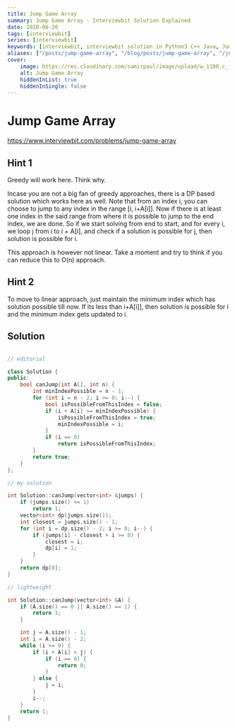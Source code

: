 ```yaml
---
title: Jump Game Array
summary: Jump Game Array - Interviewbit Solution Explained
date: 2020-06-20
tags: [interviewbit]
series: [interviewbit]
keywords: [interviewbit, interviewbit solution in Python3 C++ Java, Jump Game Array solution]
aliases: ["/posts/jump-game-array", "/blog/posts/jump-game-array", "/jump-game-array"]
cover:
    image: https://res.cloudinary.com/samirpaul/image/upload/w_1100,c_fit,co_rgb:FFFFFF,l_text:Arial_70_bold:Jump Game Array - Solution Explained/problem-solving.webp
    alt: Jump Game Array
    hiddenInList: true
    hiddenInSingle: false
---
```


# Jump Game Array

https://www.interviewbit.com/problems/jump-game-array



## Hint 1

Greedy will work here. Think why.

Incase you are not a big fan of greedy approaches, there is a DP based solution which works here as well. 
Note that from an index i, you can choose to jump to any index in the range [i, i+A[i]]. Now if there is at least one index in the said range from where it is possible to jump to the end index, we are done. So if we start solving from end to start, and for every i, we loop j from i to i + A[i], and check if a solution is possible for j, then solution is possible for i.

This approach is however not linear. Take a moment and try to think if you can reduce this to O(n) approach.

## Hint 2

To move to linear approach, just maintain the minimum index which has solution possible till now. If its less than i+A[i]], then solution is possible for i and the minimum index gets updated to i.

## Solution

```cpp

// editorial

class Solution {
public:
    bool canJump(int A[], int n) {
        int minIndexPossible = n - 1;
        for (int i = n - 2; i >= 0; i--) {
            bool isPossibleFromThisIndex = false;
            if (i + A[i] >= minIndexPossible) {
                isPossibleFromThisIndex = true;
                minIndexPossible = i;
            }
            if (i == 0)
                return isPossibleFromThisIndex;
        }
        return true;
    }
};

// my solution

int Solution::canJump(vector<int> &jumps) {
    if (jumps.size() <= 1)
        return 1;
    vector<int> dp(jumps.size());
    int closest = jumps.size() - 1;
    for (int i = dp.size() - 2; i >= 0; i--) {
        if (jumps[i] - closest + i >= 0) {
            closest = i;
            dp[i] = 1;
        }
    }
    return dp[0];
}

// lightweight

int Solution::canJump(vector<int> &A) {
    if (A.size() == 0 || A.size() == 1) {
        return 1;
    }

    int j = A.size() - 1;
    int i = A.size() - 2;
    while (i >= 0) {
        if (i + A[i] < j) {
            if (i == 0) {
                return 0;
            }
        } else {
            j = i;
        }
        i--;
    }
    return 1;
}
```